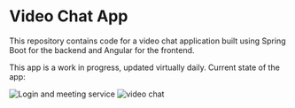 # Video Chat App
This repository contains code for a video chat application built using Spring Boot for the backend and Angular for the frontend.

This app is a work in progress, updated virtually daily. Current state of the app:

![Login and meeting service](./assets/Client.gif)
![video chat](./assets/videochat.gif)